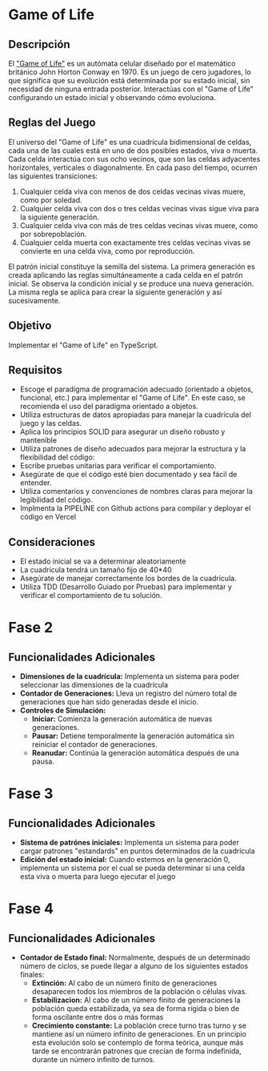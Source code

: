 # Game of Life

## Descripción

El ["Game of Life"](https://en.wikipedia.org/wiki/Conway%27s_Game_of_Life) es un autómata celular diseñado por el matemático británico John Horton Conway en 1970. Es un juego de cero jugadores, lo que significa que su evolución está determinada por su estado inicial, sin necesidad de ninguna entrada posterior. Interactúas con el "Game of Life" configurando un estado inicial y observando cómo evoluciona.

## Reglas del Juego

El universo del "Game of Life" es una cuadrícula bidimensional de celdas, cada una de las cuales está en uno de dos posibles estados, viva o muerta. Cada celda interactúa con sus ocho vecinos, que son las celdas adyacentes horizontales, verticales o diagonalmente. En cada paso del tiempo, ocurren las siguientes transiciones:

1. Cualquier celda viva con menos de dos celdas vecinas vivas muere, como por soledad.
2. Cualquier celda viva con dos o tres celdas vecinas vivas sigue viva para la siguiente generación.
3. Cualquier celda viva con más de tres celdas vecinas vivas muere, como por sobrepoblación.
4. Cualquier celda muerta con exactamente tres celdas vecinas vivas se convierte en una celda viva, como por reproducción.

El patrón inicial constituye la semilla del sistema. La primera generación es creada aplicando las reglas simultáneamente a cada celda en el patrón inicial. Se observa la condición inicial y se produce una nueva generación. La misma regla se aplica para crear la siguiente generación y así sucesivamente.

## Objetivo

Implementar el "Game of Life" en TypeScript.

## Requisitos

- Escoge el paradigma de programación adecuado (orientado a objetos, funcional, etc.) para implementar el "Game of Life". En este caso, se recomienda el uso del paradigma orientado a objetos.
- Utiliza estructuras de datos apropiadas para manejar la cuadrícula del juego y las celdas.
- Aplica los principios SOLID para asegurar un diseño robusto y mantenible
- Utiliza patrones de diseño adecuados para mejorar la estructura y la flexibilidad del código:
- Escribe pruebas unitarias para verificar el comportamiento.
- Asegúrate de que el código esté bien documentado y sea fácil de entender.
- Utiliza comentarios y convenciones de nombres claras para mejorar la legibilidad del código.
- Implmenta la PIPELINE con Github actions para compilar y deployar el código en Vercel

## Consideraciones

- El estado inicial se va a determinar aleatoriamente
- La cuadrícula tendrá un tamaño fijo de 40\*40
- Asegúrate de manejar correctamente los bordes de la cuadrícula.
- Utiliza TDD (Desarrollo Guiado por Pruebas) para implementar y verificar el comportamiento de tu solución.

# Fase 2

## Funcionalidades Adicionales

- **Dimensiones de la cuadrícula:** Implementa un sistema para poder seleccionar las dimensiones de la cuadrícula
- **Contador de Generaciones:** Lleva un registro del número total de generaciones que han sido generadas desde el inicio.
- **Controles de Simulación:**
  - **Iniciar:** Comienza la generación automática de nuevas generaciones.
  - **Pausar:** Detiene temporalmente la generación automática sin reiniciar el contador de generaciones.
  - **Reanudar:** Continúa la generación automática después de una pausa.

# Fase 3

## Funcionalidades Adicionales

- **Sistema de patrónes iniciales:** Implementa un sistema para poder cargar patrones "estandards" en puntos determinados de la cuadrícula
- **Edición del estado inicial:** Cuando estemos en la generación 0, implementa un sistema por el cual se pueda determinar si una celda esta viva o muerta para luego ejecutar el juego

# Fase 4

## Funcionalidades Adicionales

- **Contador de Estado final:** Normalmente, después de un determinado número de ciclos, se puede llegar a alguno de los siguientes estados finales:
  - **Extinción:** Al cabo de un número finito de generaciones desaparecen todos los miembros de la población o células vivas.
  - **Estabilizacion:** Al cabo de un número finito de generaciones la población queda estabilizada, ya sea de forma rígida o bien de forma oscilante entre dos o más formas
  - **Crecimiento constante:** La población crece turno tras turno y se mantiene así un número infinito de generaciones. En un principio esta evolución solo se contemplo de forma teórica, aunque más tarde se encontrarán patrones que crecían de forma indefinida, durante un número infinito de turnos.
